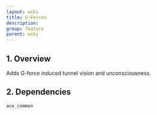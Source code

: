 ```yaml
---
layout: wiki
title: G-Forces
description: 
group: feature
parent: wiki
---
```


## 1. Overview

Adds G-force induced tunnel vision and unconsciousness.

## 2. Dependencies

`ace_common`
